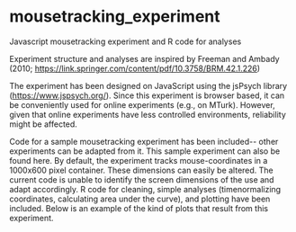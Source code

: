 # mousetracking_experiment
Javascript mousetracking experiment and R code for analyses

Experiment structure and analyses are inspired by Freeman and Ambady (2010; https://link.springer.com/content/pdf/10.3758/BRM.42.1.226)

The experiment has been designed on JavaScript using the jsPsych library (https://www.jspsych.org/). Since this experiment is browser based, it can be conveniently used for online experiments (e.g., on MTurk). However, given that online experiments have less controlled environments, reliability might be affected.

Code for a sample mousetracking experiment has been included-- other experiments can be adapted from it. This sample experiment can also be found here. By default, the experiment tracks mouse-coordinates in a 1000x600 pixel container. These dimensions can easily be altered. The current code is unable to identify the screen dimensions of the use and adapt accordingly. R code for cleaning, simple analyses (timenormalizing coordinates, calculating area under the curve), and plotting have been included. Below is an example of the kind of plots that result from this experiment.

